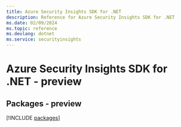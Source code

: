 ```yaml
---
title: Azure Security Insights SDK for .NET
description: Reference for Azure Security Insights SDK for .NET
ms.date: 02/09/2024
ms.topic: reference
ms.devlang: dotnet
ms.service: securityinsights
---
```

# Azure Security Insights SDK for .NET - preview
## Packages - preview
[!INCLUDE [packages](security-insights-index.md)]